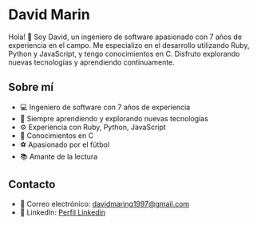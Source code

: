 # David Marin

Hola! 👋 Soy David, un ingeniero de software apasionado con 7 años de experiencia en el campo. Me especializo en el desarrollo utilizando Ruby, Python y JavaScript, y tengo conocimientos en C. Disfruto explorando nuevas tecnologías y aprendiendo continuamente.

## Sobre mí
- 💻 Ingeniero de software con 7 años de experiencia
- 🌱 Siempre aprendiendo y explorando nuevas tecnologías
- ⚙️ Experiencia con Ruby, Python, JavaScript
- 🔧 Conocimientos en C
- ⚽ Apasionado por el fútbol
- 📚 Amante de la lectura

## Contacto
- 📧 Correo electrónico: [davidmaring1997@gmail.com](mailto:davidmaring1997@gmail.com)
- 💼 LinkedIn: [Perfil Linkedin](https://www.linkedin.com/in/david-marin-dev/)
